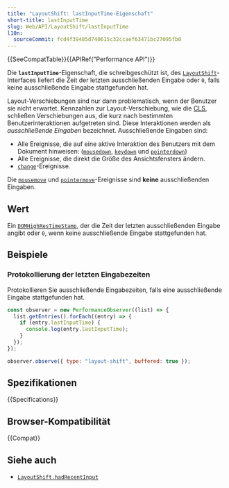 ```yaml
---
title: "LayoutShift: lastInputTime-Eigenschaft"
short-title: lastInputTime
slug: Web/API/LayoutShift/lastInputTime
l10n:
  sourceCommit: fcd4f39485d740615c32ccaef63471bc27095fb0
---
```


{{SeeCompatTable}}{{APIRef("Performance API")}}

Die **`lastInputTime`**-Eigenschaft, die schreibgeschützt ist, des [`LayoutShift`](/de/docs/Web/API/LayoutShift)-Interfaces liefert die Zeit der letzten ausschließenden Eingabe oder `0`, falls keine ausschließende Eingabe stattgefunden hat.

Layout-Verschiebungen sind nur dann problematisch, wenn der Benutzer sie nicht erwartet. Kennzahlen zur Layout-Verschiebung, wie die [CLS](/de/docs/Glossary/CLS), schließen Verschiebungen aus, die kurz nach bestimmten Benutzerinteraktionen aufgetreten sind. Diese Interaktionen werden als _ausschließende Eingaben_ bezeichnet. Ausschließende Eingaben sind:

- Alle Ereignisse, die auf eine aktive Interaktion des Benutzers mit dem Dokument hinweisen: ([`mousedown`](/de/docs/Web/API/Element/mousedown_event), [`keydown`](/de/docs/Web/API/Element/keydown_event) und [`pointerdown`](/de/docs/Web/API/Element/pointerdown_event))
- Alle Ereignisse, die direkt die Größe des Ansichtsfensters ändern.
- [`change`](/de/docs/Web/API/HTMLElement/change_event)-Ereignisse.

Die [`mousemove`](/de/docs/Web/API/Element/mousemove_event) und [`pointermove`](/de/docs/Web/API/Element/pointermove_event)-Ereignisse sind **keine** ausschließenden Eingaben.

## Wert

Ein [`DOMHighResTimeStamp`](/de/docs/Web/API/DOMHighResTimeStamp), der die Zeit der letzten ausschließenden Eingabe angibt oder `0`, wenn keine ausschließende Eingabe stattgefunden hat.

## Beispiele

### Protokollierung der letzten Eingabezeiten

Protokollieren Sie ausschließende Eingabezeiten, falls eine ausschließende Eingabe stattgefunden hat.

```js
const observer = new PerformanceObserver((list) => {
  list.getEntries().forEach((entry) => {
    if (entry.lastInputTime) {
      console.log(entry.lastInputTime);
    }
  });
});

observer.observe({ type: "layout-shift", buffered: true });
```

## Spezifikationen

{{Specifications}}

## Browser-Kompatibilität

{{Compat}}

## Siehe auch

- [`LayoutShift.hadRecentInput`](/de/docs/Web/API/LayoutShift/hadRecentInput)
